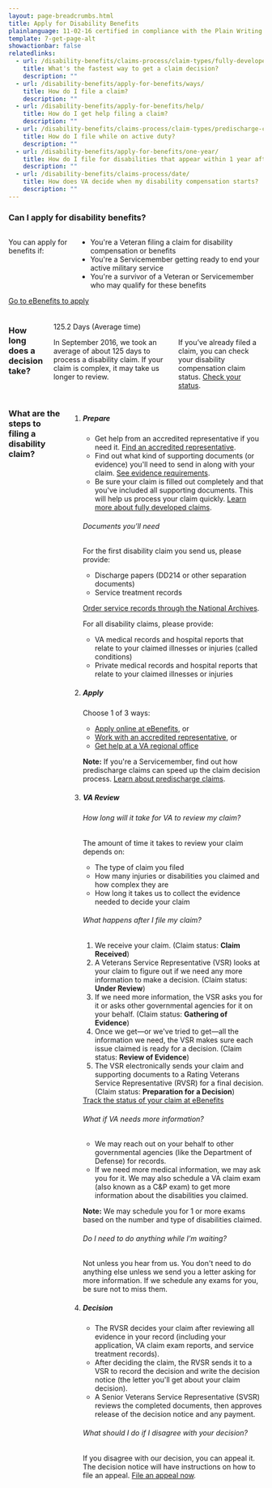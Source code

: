 ```yaml
---
layout: page-breadcrumbs.html
title: Apply for Disability Benefits
plainlanguage: 11-02-16 certified in compliance with the Plain Writing Act
template: 7-get-page-alt
showactionbar: false
relatedlinks:
  - url: /disability-benefits/claims-process/claim-types/fully-developed-claim/
    title: What's the fastest way to get a claim decision?
    description: ""
  - url: /disability-benefits/apply-for-benefits/ways/
    title: How do I file a claim?
    description: ""
  - url: /disability-benefits/apply-for-benefits/help/
    title: How do I get help filing a claim?
    description: ""
  - url: /disability-benefits/claims-process/claim-types/predischarge-claim/
    title: How do I file while on active duty?
    description: ""
  - url: /disability-benefits/apply-for-benefits/one-year/
    title: How do I file for disabilities that appear within 1 year after discharge?
    description: ""
  - url: /disability-benefits/claims-process/date/
    title: How does VA decide when my disability compensation starts?
    description: ""
---
```


### Can I apply for disability benefits? 

<div class="row" markdown="0">
<div class="small-12 medium-8 columns usa-content"  markdown="1">

You can apply for benefits if:
- You're a Veteran filing a claim for disability compensation or benefits
- You're a Servicemember getting ready to end your active military service
- You're a survivor of a Veteran or Servicemember who may qualify for these benefits
</div>


<div class="small-12 medium-4 columns actions">
<a class="usa-button-primary va-button-primary" href="https://www.ebenefits.va.gov/ebenefits/about/feature?feature=disability-compensation">Go to eBenefits to apply</a>
</div>
</div>

<div class="row" markdown="0"><br>
<div class="small-12 columns"  markdown="1">

### How long does a decision take?

<div class="row" markdown="0"><br>
<div class="small-12 medium-3 columns"  markdown="0">

<div class="card information" markdown="0">
<span class="number" markdown="0">125.2</span>
<span class="description" markdown="0">Days</span>
<span class="heading" markdown="0">(Average time)</span>

</div>

</div>

<div class="small-12 medium-9 columns">

<div class="info-block usa-content" markdown="1">

In September 2016, we took an average of about 125 days to process a disability claim. If your claim is complex, it may take us longer to review.


</div>

<div class="disclaimer minimal" markdown="1">

If you’ve already filed a claim, you can check your disability compensation claim status. [Check your status](/disability-benefits/track-claims/).
</div>

</div>
</div>
</div>

<div class="row" markdown="0">
<div class="small-12 columns divider margin top usa-content"  markdown="1">

### What are the steps to filing a disability claim?

<ol class="process">
<li class="step one">

<div markdown="1">

##### Prepare

- Get help from an accredited representative if you need it. [Find an accredited representative](/disability-benefits/apply-for-benefits/help/index.html).
- Find out what kind of supporting documents (or evidence) you'll need to send in along with your claim. [See evidence requirements](/disability-benefits/claims-process/evidence/).
- Be sure your claim is filled out completely and that you've included all supporting documents. This will help us process your claim quickly. [Learn more about fully developed claims](/disability-benefits/claims-process/claim-types/fully-developed-claim/).


</div>

<div class="feature" markdown="1">

###### Documents you’ll need

For the first disability claim you send us, please provide:

- Discharge papers (DD214 or other separation documents)
- Service treatment records

[Order service records through the National Archives](https://www.archives.gov/veterans/military-service-records/).

For all disability claims, please provide:

- VA medical records and hospital reports that relate to your claimed illnesses or injuries (called conditions)
- Private medical records and hospital reports that relate to your claimed illnesses or injuries

</div>

</li>

<li class="step two">

<div markdown="1">

##### Apply

Choose 1 of 3 ways:

- [Apply online at eBenefits]( https://www.ebenefits.va.gov/ebenefits/about/feature?feature=disability-compensation), or
- [Work with an accredited representative](/disability-benefits/apply-for-benefits/help/index.html), or
- [Get help at a VA regional office](http://www.benefits.va.gov/benefits/offices.asp)

**Note:** If you're a Servicemember, find out how predischarge claims can speed up the claim decision process. [Learn about predischarge claims](/disability-benefits/claims-process/claim-types/predischarge-claim/).

</div>

</li>

<li class="step three">

<div markdown="1">

##### VA Review

###### How long will it take for VA to review my claim?
The amount of time it takes to review your claim depends on:

- The type of claim you filed 
- How many injuries or disabilities you claimed and how complex they are
- How long it takes us to collect the evidence needed to decide your claim

</div>


<div class="feature" markdown="1">

###### What happens after I file my claim?

1. We receive your claim. (Claim status: **Claim Received**)
2. A Veterans Service Representative (VSR) looks at your claim to figure out if we need any more information to make a decision. (Claim status: **Under Review**)
3. If we need more information, the VSR asks you for it or asks other governmental agencies for it on your behalf. (Claim status: **Gathering of Evidence**)
4. Once we get—or we've tried to get—all the information we need, the VSR makes sure each issue claimed is ready for a decision.
(Claim status: **Review of Evidence**)
5. The VSR electronically sends your claim and supporting documents to a Rating Veterans Service Representative (RVSR) for a final decision. (Claim status: **Preparation for a Decision**)

</div>

<div class="actions">
<a target="_blank" href="https://www.ebenefits.va.gov/ebenefits/about/feature?feature=disability-compensation" class="usa-button-primary">Track the status of your claim at eBenefits</a>
</div>

<div markdown="1">

###### What if VA needs more information?

- We may reach out on your behalf to other governmental agencies (like the Department of Defense) for records.
- If we need more medical information, we may ask you for it. We may also schedule a VA claim exam (also known as a C&P exam) to get more information about the disabilities you claimed.

**Note:**  We may schedule you for 1 or more exams based on the number and type of disabilities claimed.

###### Do I need to do anything while I’m waiting?

Not unless you hear from us. You don't need to do anything else unless we send you a letter asking for more information. If we schedule any exams for you, be sure not to miss them.

</div>

</li>

<li class="step last four">

<div markdown="1">

##### Decision

- The RVSR decides your claim after reviewing all evidence in your record (including your application, VA claim exam reports, and service treatment records).
- After deciding the claim, the RVSR sends it to a VSR to record the decision and write the decision notice (the letter you'll get about your claim decision).
- A Senior Veterans Service Representative (SVSR) reviews the completed documents, then approves release of the decision notice and any payment.

###### What should I do if I disagree with your decision?
If you disagree with our decision, you can appeal it. The decision notice will have instructions on how to file an appeal. [File an appeal now](/disability-benefits/claims-appeal/).

</div>

</li>

</ol>

